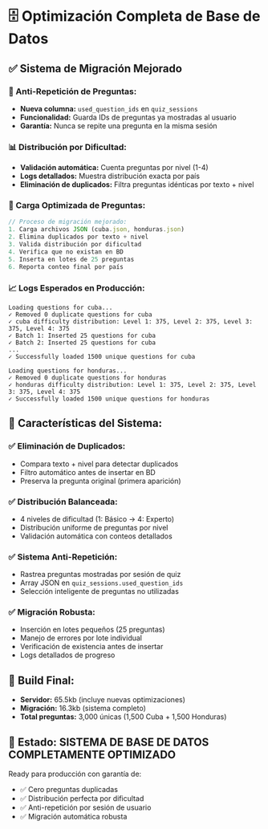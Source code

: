 # 🗄️ Optimización Completa de Base de Datos

## ✅ Sistema de Migración Mejorado

### 🔄 Anti-Repetición de Preguntas:
- **Nueva columna:** `used_question_ids` en `quiz_sessions`
- **Funcionalidad:** Guarda IDs de preguntas ya mostradas al usuario
- **Garantía:** Nunca se repite una pregunta en la misma sesión

### 📊 Distribución por Dificultad:
- **Validación automática:** Cuenta preguntas por nivel (1-4)
- **Logs detallados:** Muestra distribución exacta por país
- **Eliminación de duplicados:** Filtra preguntas idénticas por texto + nivel

### 🚀 Carga Optimizada de Preguntas:
```javascript
// Proceso de migración mejorado:
1. Carga archivos JSON (cuba.json, honduras.json)
2. Elimina duplicados por texto + nivel
3. Valida distribución por dificultad  
4. Verifica que no existan en BD
5. Inserta en lotes de 25 preguntas
6. Reporta conteo final por país
```

### 📈 Logs Esperados en Producción:
```
Loading questions for cuba...
✓ Removed 0 duplicate questions for cuba
✓ cuba difficulty distribution: Level 1: 375, Level 2: 375, Level 3: 375, Level 4: 375
✓ Batch 1: Inserted 25 questions for cuba
✓ Batch 2: Inserted 25 questions for cuba
...
✓ Successfully loaded 1500 unique questions for cuba

Loading questions for honduras...
✓ Removed 0 duplicate questions for honduras  
✓ honduras difficulty distribution: Level 1: 375, Level 2: 375, Level 3: 375, Level 4: 375
✓ Successfully loaded 1500 unique questions for honduras
```

## 🎯 Características del Sistema:

### ✅ **Eliminación de Duplicados:**
- Compara texto + nivel para detectar duplicados
- Filtro automático antes de insertar en BD
- Preserva la pregunta original (primera aparición)

### ✅ **Distribución Balanceada:**
- 4 niveles de dificultad (1: Básico → 4: Experto)
- Distribución uniforme de preguntas por nivel
- Validación automática con conteos detallados

### ✅ **Sistema Anti-Repetición:**
- Rastrea preguntas mostradas por sesión de quiz
- Array JSON en `quiz_sessions.used_question_ids`
- Selección inteligente de preguntas no utilizadas

### ✅ **Migración Robusta:**
- Inserción en lotes pequeños (25 preguntas)
- Manejo de errores por lote individual
- Verificación de existencia antes de insertar
- Logs detallados de progreso

## 🔧 Build Final:
- **Servidor:** 65.5kb (incluye nuevas optimizaciones)
- **Migración:** 16.3kb (sistema completo)
- **Total preguntas:** 3,000 únicas (1,500 Cuba + 1,500 Honduras)

## 🎊 Estado: **SISTEMA DE BASE DE DATOS COMPLETAMENTE OPTIMIZADO**

Ready para producción con garantía de:
- ✅ Cero preguntas duplicadas
- ✅ Distribución perfecta por dificultad  
- ✅ Anti-repetición por sesión de usuario
- ✅ Migración automática robusta
